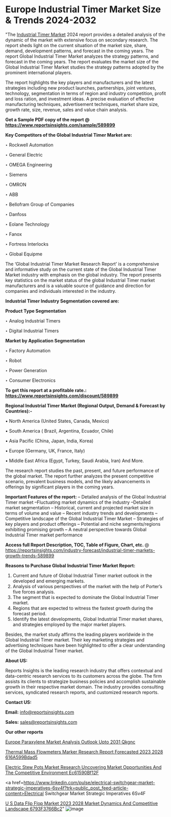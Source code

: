 # Europe Industrial Timer Market Size & Trends 2024-2032

"The <a href=https://www.reportsinsights.com/sample/589899>Industrial Timer Market</a> 2024 report provides a detailed analysis of the dynamic of the market with extensive focus on secondary research. The report sheds light on the current situation of the market size, share, demand, development patterns, and forecast in the coming years. The report Global Industrial Timer Market analyzes the strategy patterns, and forecast in the coming years. The report evaluates the market size of the Global Industrial Timer Market studies the strategy patterns adopted by the prominent international players.

The report highlights the key players and manufacturers and the latest strategies including new product launches, partnerships, joint ventures, technology, segmentation in terms of region and industry competition, profit and loss ration, and investment ideas. A precise evaluation of effective manufacturing techniques, advertisement techniques, market share size, growth rate, size, revenue, sales and value chain analysis.

<strong>Get a Sample PDF copy of the report @ <a href=https://www.reportsinsights.com/sample/589899 style=color:#0000ff;>https://www.reportsinsights.com/sample/589899</a></strong>

<strong>Key Competitors of the Global Industrial Timer Market are:</strong>

‣ Rockwell Automation

‣ General Electric

‣ OMEGA Engineering

‣ Siemens

‣ OMRON

‣ ABB

‣ Bellofram Group of Companies

‣ Danfoss

‣ Eolane Technology

‣ Fanox

‣ Fortress Interlocks

‣ Global Equipme

The ‘Global Industrial Timer Market Research Report’ is a comprehensive and informative study on the current state of the Global Industrial Timer Market industry with emphasis on the global industry. The report presents key statistics on the market status of the global Industrial Timer market manufacturers and is a valuable source of guidance and direction for companies and individuals interested in the industry.

<strong>Industrial Timer Industry Segmentation covered are:</strong>

<strong>Product Type Segmentation</strong>

‣    Analog Industrial Timers

‣ Digital Industrial Timers

<strong>Market by Application Segmentation</strong>

‣   Factory Automation

‣ Robot

‣ Power Generation

‣ Consumer Electronics

<strong>To get this report at a profitable rate.: <a href=https://www.reportsinsights.com/discount/589899 style=color:#0000ff;>https://www.reportsinsights.com/discount/589899</a></strong>

<strong>Regional Industrial Timer Market (Regional Output, Demand &amp; Forecast by Countries):-</strong>

• North America (United States, Canada, Mexico)

• South America ( Brazil, Argentina, Ecuador, Chile)

• Asia Pacific (China, Japan, India, Korea)

• Europe (Germany, UK, France, Italy)

• Middle East Africa (Egypt, Turkey, Saudi Arabia, Iran) And More.

The research report studies the past, present, and future performance of the global market. The report further analyzes the present competitive scenario, prevalent business models, and the likely advancements in offerings by significant players in the coming years.

<strong>Important Features of the report:</strong>
– Detailed analysis of the Global Industrial Timer market
–Fluctuating market dynamics of the industry
–Detailed market segmentation
– Historical, current and projected market size in terms of volume and value
– Recent industry trends and developments
– Competitive landscape of the Global Industrial Timer Market
– Strategies of key players and product offerings
– Potential and niche segments/regions exhibiting promising growth
– A neutral perspective towards Global Industrial Timer market performance

<strong>Access full Report Description, TOC, Table of Figure, Chart, etc. </strong>@   <a href=https://reportsinsights.com/industry-forecast/industrial-timer-markets-growth-trends-589899 style=color:#0000ff;>https://reportsinsights.com/industry-forecast/industrial-timer-markets-growth-trends-589899</a>

<strong>Reasons to Purchase Global Industrial Timer Market Report:</strong>
1. Current and future of Global Industrial Timer market outlook in the developed and emerging markets.
2. Analysis of various perspectives of the market with the help of Porter’s five forces analysis.
3. The segment that is expected to dominate the Global Industrial Timer market.
4. Regions that are expected to witness the fastest growth during the forecast period.
5. Identify the latest developments, Global Industrial Timer market shares, and strategies employed by the major market players.

Besides, the market study affirms the leading players worldwide in the Global Industrial Timer market. Their key marketing strategies and advertising techniques have been highlighted to offer a clear understanding of the Global Industrial Timer market.

<strong><strong>About US</strong>:</strong>

Reports Insights is the leading research industry that offers contextual and data-centric research services to its customers across the globe. The firm assists its clients to strategize business policies and accomplish sustainable growth in their respective market domain. The industry provides consulting services, syndicated research reports, and customized research reports.

<strong>Contact US:</strong>

<p class=><b>Email:</b> <a href=mailto:info@reportsinsights.com>info@reportsinsights.com</a></p>
<p class=><b>Sales:</b> <a href=mailto:sales@reportsinsights.com>sales@reportsinsights.com</a></p>

<strong>Our other reports</strong>

<a href=https://www.linkedin.com/pulse/europe-paraxylene-market-analysis-outlook-upto-2031-qkgnc/>Europe Paraxylene Market Analysis Outlook Upto 2031 Qkgnc</a>

<a href=https://medium.com/@aryawankhede943/thermal-mass-flowmeters-marker-research-report-forecasted-2023-2028-616a599bdad5>Thermal Mass Flowmeters Marker Research Report Forecasted 2023 2028 616A599Bdad5</a>

<a href=https://medium.com/@jadhaosuchit578/electric-stew-pots-market-research-uncovering-market-opportunities-and-the-competitive-environment-ec61590bf12f>Electric Stew Pots Market Research Uncovering Market Opportunities And The Competitive Environment Ec61590Bf12F</a>

<a href=https://www.linkedin.com/pulse/electrical-switchgear-market-strategic-imperatives-6sv4f?trk=public_post_feed-article-content>Electrical Switchgear Market Strategic Imperatives 6Sv4F</a>

<a href=https://medium.com/@nadeemkazi0003/u-s-data-flip-flop-market-2023-2028-market-dynamics-and-competitive-landscape-6793f3766bc2>U S Data Flip Flop Market 2023 2028 Market Dynamics And Competitive Landscape 6793F3766Bc2</a>"
![image](https://github.com/Jaayaachit/RIGlobal/assets/158452289/de42749c-44dc-44c3-b21f-8ec63edba745)
